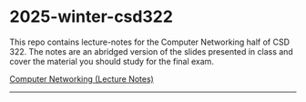 # 2025-winter-csd322

This repo contains lecture-notes for the Computer Networking half of CSD 322. The notes are an abridged version of the slides presented in class and cover the material you should study for the final exam.

[Computer Networking (Lecture Notes)](networking/index.md)

---





